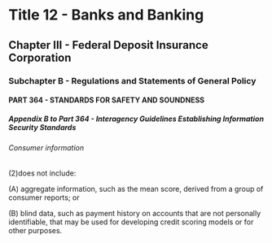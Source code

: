
# Title 12 - Banks and Banking
## Chapter III - Federal Deposit Insurance Corporation
### Subchapter B - Regulations and Statements of General Policy
#### PART 364 - STANDARDS FOR SAFETY AND SOUNDNESS
##### Appendix B to Part 364 - Interagency Guidelines Establishing Information Security Standards
###### Consumer information

(2)does not include:

(A) aggregate information, such as the mean score, derived from a group of consumer reports; or

(B) blind data, such as payment history on accounts that are not personally identifiable, that may be used for developing credit scoring models or for other purposes.
